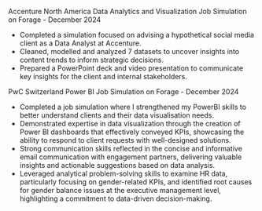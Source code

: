 Accenture North America Data Analytics and Visualization Job Simulation on Forage - December 2024
 * Completed a simulation focused on advising a hypothetical social media client as a Data Analyst at Accenture.
 * Cleaned, modelled and analyzed 7 datasets to uncover insights into content trends to inform strategic decisions.
 * Prepared a PowerPoint deck and video presentation to communicate key insights for the client and internal stakeholders.

PwC Switzerland Power BI Job Simulation on Forage - December 2024
 * Completed a job simulation where I strengthened my PowerBI skills to better understand clients and their data visualisation needs.
 * Demonstrated expertise in data visualization through the creation of Power BI dashboards that effectively conveyed KPIs, showcasing the ability
   to respond to client requests with well-designed solutions.
 * Strong communication skills reflected in the concise and informative email communication with engagement partners, delivering valuable insights and
   actionable suggestions based on data analysis.
 * Leveraged analytical problem-solving skills to examine HR data, particularly focusing on gender-related KPIs, and identified root causes for gender
   balance issues at the executive management level, highlighting a commitment to data-driven decision-making.
